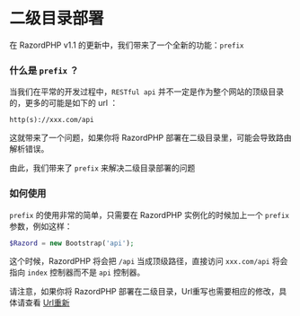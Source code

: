 # 二级目录部署

在 RazordPHP v1.1 的更新中，我们带来了一个全新的功能：`prefix`

### 什么是 `prefix` ？

当我们在平常的开发过程中，`RESTful api` 并不一定是作为整个网站的顶级目录的，更多的可能是如下的 url ：

```
http(s)://xxx.com/api
```

这就带来了一个问题，如果你将 RazordPHP 部署在二级目录里，可能会导致路由解析错误。

由此，我们带来了 `prefix` 来解决二级目录部署的问题

### 如何使用

`prefix` 的使用非常的简单，只需要在 RazordPHP 实例化的时候加上一个 `prefix` 参数，例如这样：

```php
$Razord = new Bootstrap('api');
```

这个时候，RazordPHP 将会把 `/api` 当成顶级路径，直接访问 `xxx.com/api` 将会指向 `index` 控制器而不是 `api` 控制器。

请注意，如果你将 RazordPHP 部署在二级目录，Url重写也需要相应的修改，具体请查看 [Url重新](url_rewrite.md)